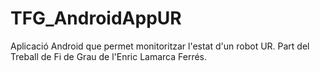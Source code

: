 # TFG_AndroidAppUR
Aplicació Android que permet monitoritzar l'estat d'un robot UR. Part del Treball de Fi de Grau de l'Enric Lamarca Ferrés.
